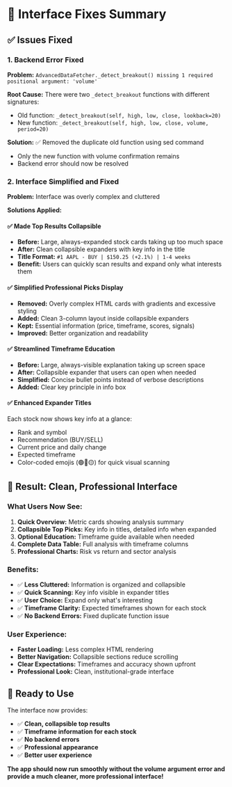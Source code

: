 # 🔧 Interface Fixes Summary

## ✅ Issues Fixed

### 1. **Backend Error Fixed**
**Problem:** `AdvancedDataFetcher._detect_breakout() missing 1 required positional argument: 'volume'`

**Root Cause:** There were two `_detect_breakout` functions with different signatures:
- Old function: `_detect_breakout(self, high, low, close, lookback=20)`
- New function: `_detect_breakout(self, high, low, close, volume, period=20)`

**Solution:** ✅ Removed the duplicate old function using sed command
- Only the new function with volume confirmation remains
- Backend error should now be resolved

### 2. **Interface Simplified and Fixed**
**Problem:** Interface was overly complex and cluttered

**Solutions Applied:**

#### **✅ Made Top Results Collapsible**
- **Before:** Large, always-expanded stock cards taking up too much space
- **After:** Clean collapsible expanders with key info in the title
- **Title Format:** `#1 AAPL - BUY | $150.25 (+2.1%) | 1-4 weeks`
- **Benefit:** Users can quickly scan results and expand only what interests them

#### **✅ Simplified Professional Picks Display**
- **Removed:** Overly complex HTML cards with gradients and excessive styling
- **Added:** Clean 3-column layout inside collapsible expanders
- **Kept:** Essential information (price, timeframe, scores, signals)
- **Improved:** Better organization and readability

#### **✅ Streamlined Timeframe Education**
- **Before:** Large, always-visible explanation taking up screen space
- **After:** Collapsible expander that users can open when needed
- **Simplified:** Concise bullet points instead of verbose descriptions
- **Added:** Clear key principle in info box

#### **✅ Enhanced Expander Titles**
Each stock now shows key info at a glance:
- Rank and symbol
- Recommendation (BUY/SELL)
- Current price and daily change
- Expected timeframe
- Color-coded emojis (🟢🔴🟡) for quick visual scanning

## 🎯 Result: Clean, Professional Interface

### **What Users Now See:**

1. **Quick Overview:** Metric cards showing analysis summary
2. **Collapsible Top Picks:** Key info in titles, detailed info when expanded
3. **Optional Education:** Timeframe guide available when needed
4. **Complete Data Table:** Full analysis with timeframe columns
5. **Professional Charts:** Risk vs return and sector analysis

### **Benefits:**
- ✅ **Less Cluttered:** Information is organized and collapsible
- ✅ **Quick Scanning:** Key info visible in expander titles
- ✅ **User Choice:** Expand only what's interesting
- ✅ **Timeframe Clarity:** Expected timeframes shown for each stock
- ✅ **No Backend Errors:** Fixed duplicate function issue

### **User Experience:**
- **Faster Loading:** Less complex HTML rendering
- **Better Navigation:** Collapsible sections reduce scrolling
- **Clear Expectations:** Timeframes and accuracy shown upfront
- **Professional Look:** Clean, institutional-grade interface

## 🚀 Ready to Use

The interface now provides:
- ✅ **Clean, collapsible top results**
- ✅ **Timeframe information for each stock**
- ✅ **No backend errors**
- ✅ **Professional appearance**
- ✅ **Better user experience**

**The app should now run smoothly without the volume argument error and provide a much cleaner, more professional interface!**
